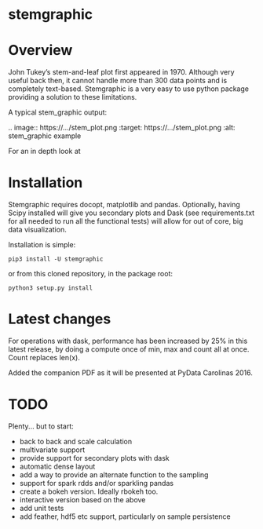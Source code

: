 # stemgraphic


# Overview

John Tukey’s stem-and-leaf plot first appeared in 1970. Although very useful back then, it cannot handle 
more than 300 data points and is completely text-based. Stemgraphic is a very easy to use python package 
providing a solution to these limitations.

A typical stem_graphic output:

.. image:: https://.../stem_plot.png
    :target: https://.../stem_plot.png
    :alt: stem_graphic example

For an in depth look at 


# Installation

Stemgraphic requires docopt, matplotlib and pandas. Optionally, having Scipy installed will give you secondary plots 
and Dask (see requirements.txt for all needed to run all the functional tests) will allow for out of core, big data 
visualization.

Installation is simple:

    pip3 install -U stemgraphic  

or from this cloned repository, in the package root:

    python3 setup.py install


# Latest changes

For operations with dask, performance has been increased by 25% in this latest release, by doing a compute
once of min, max and count all at once. Count replaces len(x).

Added the companion PDF as it will be presented at PyData Carolinas 2016.


# TODO

Plenty... but to start:

- back to back and scale calculation
- multivariate support
- provide support for secondary plots with dask
- automatic dense layout
- add a way to provide an alternate function to the sampling
- support for spark rdds and/or sparkling pandas
- create a bokeh version. Ideally rbokeh too.
- interactive version based on the above
- add unit tests
- add feather, hdf5 etc support, particularly on sample persistence
